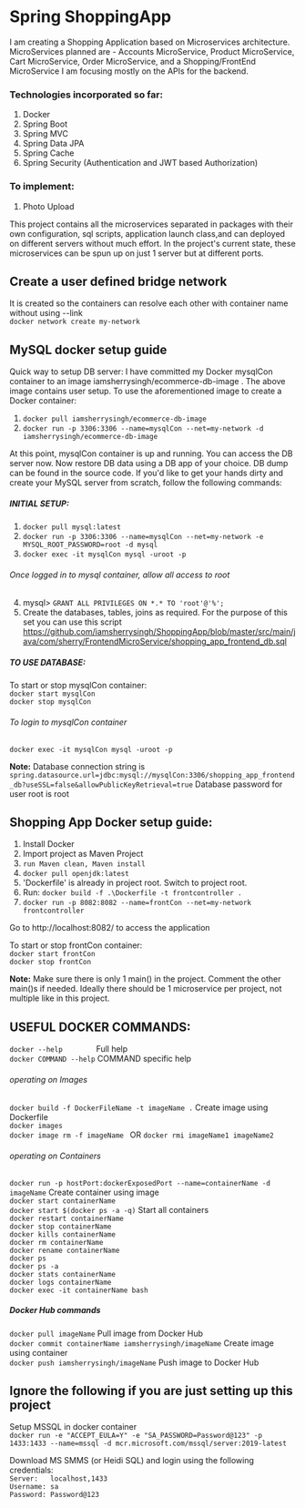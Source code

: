 # Spring ShoppingApp

I am creating a Shopping Application based on Microservices architecture.
MicroServices planned are - Accounts MicroService, Product MicroService, Cart MicroService, Order MicroService, and a Shopping/FrontEnd MicroService
I am focusing mostly on the APIs for the backend.

### Technologies incorporated so far:
1. Docker
2. Spring Boot
3. Spring MVC
4. Spring Data JPA
5. Spring Cache
6. Spring Security (Authentication and JWT based Authorization)

### To implement:
1. Photo Upload


This project contains all the microservices separated in packages with their own configuration, sql scripts, application launch class,and can deployed on different servers without much effort.
In the project's current state, these microservices can be spun up on just 1 server but at different ports.

## Create a user defined bridge network
It is created so the containers can resolve each other with container name without using --link <br>
`docker network create my-network`


## MySQL docker setup guide

Quick way to setup DB server: I have committed my Docker mysqlCon container to an image iamsherrysingh/ecommerce-db-image .
The above image contains user setup.
To use the aforementioned image to create a Docker container:

1. `docker pull iamsherrysingh/ecommerce-db-image`
2. `docker run -p 3306:3306 --name=mysqlCon --net=my-network -d iamsherrysingh/ecommerce-db-image`

At this point, mysqlCon container is up and running. You can access the DB server now. Now restore DB data using a DB app of your choice. DB dump can be found in the source code.
If you'd like to get your hands dirty and create your MySQL server from scratch, follow the following commands:

##### INITIAL SETUP:

1. `docker pull mysql:latest`
2. `docker run -p 3306:3306 --name=mysqlCon --net=my-network -e MYSQL_ROOT_PASSWORD=root -d mysql`
3. `docker exec -it mysqlCon mysql -uroot -p`
###### Once logged in to mysql container, allow all access to root
4. mysql> `GRANT ALL PRIVILEGES ON *.* TO 'root'@'%';`
5. Create the databases, tables, joins as required. For the purpose of this set you can use this script https://github.com/iamsherrysingh/ShoppingApp/blob/master/src/main/java/com/sherry/FrontendMicroService/shopping_app_frontend_db.sql

##### TO USE DATABASE:

To start or stop mysqlCon container: <br>
`docker start mysqlCon`<br>
`docker stop mysqlCon`

###### To login to mysqlCon container
`docker exec -it mysqlCon mysql -uroot -p`

**Note:** Database connection string is `spring.datasource.url=jdbc:mysql://mysqlCon:3306/shopping_app_frontend_db?useSSL=false&allowPublicKeyRetrieval=true`
      Database password for user root is root


## Shopping App Docker setup guide:
1. Install Docker
2. Import project as Maven Project
3. `run Maven clean, Maven install`
4. `docker pull openjdk:latest`
5. 'Dockerfile' is already in project root. Switch to project root.
6. Run: `docker build -f .\Dockerfile -t frontcontroller .`
7. `docker run -p 8082:8082 --name=frontCon --net=my-network frontcontroller`

Go to http://localhost:8082/ to access the application

To start or stop frontCon container: <br>
`docker start frontCon`<br>
`docker stop frontCon`

**Note:** Make sure there is only 1 main() in the project. Comment the other main()s if needed.
Ideally there should be 1 microservice per project, not multiple like in this project.


## USEFUL DOCKER COMMANDS:

`docker --help`      &nbsp;&nbsp;&nbsp;&nbsp;&nbsp;&nbsp;&nbsp;&nbsp;&nbsp;&nbsp;&nbsp;&nbsp;&nbsp; Full help  <br>
`docker COMMAND --help`    COMMAND specific help

###### operating on Images
`docker build -f DockerFileName -t imageName .`  Create image using Dockerfile<br>
`docker images`                                  <br>
`docker image rm -f imageName `  OR `docker rmi imageName1 imageName2`                <br>

###### operating on Containers
`docker run -p hostPort:dockerExposedPort --name=containerName -d imageName` Create container using image <br>
`docker start containerName`                     <br>
`docker start $(docker ps -a -q)`   Start all containers<br>
`docker restart containerName`                   <br>
`docker stop containerName`                      <br>
`docker kills containerName`                     <br>
`docker rm containerName`                        <br>
`docker rename containerName`                    <br>
`docker ps`                                      <br>
`docker ps -a `                                  <br>
`docker stats containerName`                     <br>
`docker logs containerName`                      <br>
`docker exec -it containerName bash`             <br>

##### Docker Hub commands
`docker pull imageName` Pull image from Docker Hub                                    <br>
`docker commit containerName iamsherrysingh/imageName` Create image using container   <br>
`docker push iamsherrysingh/imageName`   Push image to Docker Hub                     <br>

## Ignore the following if you are just setting up this project

Setup MSSQL in docker container <br>
`docker run -e "ACCEPT_EULA=Y" -e "SA_PASSWORD=Password@123" -p 1433:1433 --name=mssql -d mcr.microsoft.com/mssql/server:2019-latest`

Download MS SMMS (or Heidi SQL) and login using the following credentials:  <br>
`Server:   localhost,1433`                       <br>
`Username: sa`                                   <br>
`Password: Password@123`                         <br>
